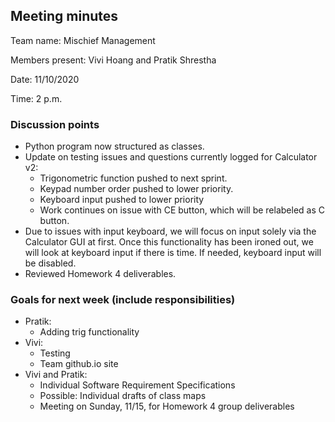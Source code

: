 ## Meeting minutes

Team name: Mischief Management

Members present: Vivi Hoang and Pratik Shrestha

Date: 11/10/2020

Time: 2 p.m.

### Discussion points 

* Python program now structured as classes.
* Update on testing issues and questions currently logged for Calculator v2:
  * Trigonometric function pushed to next sprint.
  * Keypad number order pushed to lower priority.
  * Keyboard input pushed to lower priority
  * Work continues on issue with CE button, which will be relabeled as C button.
* Due to issues with input keyboard, we will focus on input solely via the Calculator GUI at first. Once this functionality has been ironed out, we will look at keyboard input if there is time. If needed, keyboard input will be disabled.
* Reviewed Homework 4 deliverables.

### Goals for next week (include responsibilities)

* Pratik:
  * Adding trig functionality
* Vivi:
  * Testing
  * Team github.io site
* Vivi and Pratik: 
  * Individual Software Requirement Specifications
  * Possible: Individual drafts of class maps
  * Meeting on Sunday, 11/15, for Homework 4 group deliverables